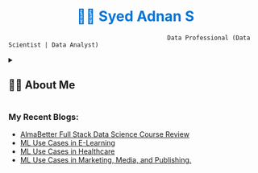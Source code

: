 <h1 align="center" style="color:#0074D9;">👨‍💻 Syed Adnan S</h1>

                                                Data Professional (Data Scientist | Data Analyst)
                                                
<details>
 <summary><h2>🕵️‍♂️ About Me</h2></summary>
     I’m a Data Analyst with over 2 years of experience turning complex data into clear, actionable insights. I specialize in driving data-backed decision-making across teams and leadership by combining strong analytical skills with a deep understanding of SQL database management systems.

My technical expertise spans SQL, Python, Excel, Tableau, Power BI, GA4, Microsoft Clarity, and Machine Learning. Whether it's building dashboards, optimizing reporting workflows, or uncovering trends that guide business strategy, I bring a structured, insight-first approach to every project.

I'm also a firm believer in continuous learning and constantly seek out new tools, technologies, and methods that can enhance the quality and efficiency of my work. Known as a collaborative team player and clear communicator, I thrive in environments where data drives real impact.

Outside of work, I’m quite passionate about sports—especially football, MMA, and badminton—which keep me energized, competitive, and focused.

I'm always open to connecting with professionals who are passionate about leveraging data to solve real-world problems and push boundaries—let’s connect.
</details>

### My Recent Blogs:
<!-- BLOG-POST-LIST:START -->
- [AlmaBetter Full Stack Data Science Course Review](https://medium.com/@SyedAdnan10/almabetter-full-stack-data-science-course-review-d99b5e0ced30?source=rss-77d4f6b4b50------2)
- [ML Use Cases in E-Learning](https://medium.com/@SyedAdnan10/ml-use-cases-in-e-learning-8d7d6a8433fc?source=rss-77d4f6b4b50------2)
- [ML Use Cases in Healthcare](https://medium.com/@SyedAdnan10/ml-use-cases-in-healthcare-5b4c2b59c5f2?source=rss-77d4f6b4b50------2)
- [ML Use Cases in Marketing, Media, and Publishing.](https://medium.com/@SyedAdnan10/ml-use-cases-in-marketing-media-and-publishing-40d72e941727?source=rss-77d4f6b4b50------2)
<!-- BLOG-POST-LIST:END -->
